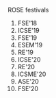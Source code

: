 ROSE festivals

1. FSE'18
2. ICSE'19
3. FSE'19
4. ESEM'19
5. RE'19
6. ICSE'20
7. RE'20
8. ICSME'20
9. ASE'20
10. FSE'20
